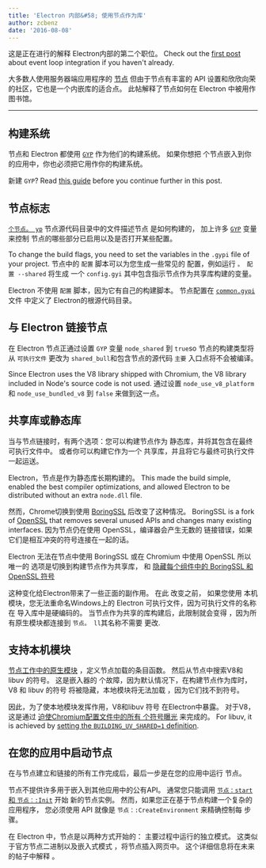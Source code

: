 ```yaml
---
title: 'Electron 内部&#58; 使用节点作为库'
author: zcbenz
date: '2016-08-08'
---
```


这是正在进行的解释 Electron内部的第二个职位。 Check out the [first post](https://electronjs.org/blog/2016/07/28/electron-internals-node-integration) about event loop integration if you haven't already.

大多数人使用服务器端应用程序的 [节点](https://nodejs.org) 但由于节点有丰富的 API 设置和欣欣向荣的社区，它也是一个内嵌库的适合点。 此帖解释了节点如何在 Electron 中被用作图书馆。

---

## 构建系统

节点和 Electron 都使用 [`GYP`](https://gyp.gsrc.io) 作为他们的构建系统。 如果你想把 个节点嵌入到你的应用中，你也必须把它用作你的构建系统。

新建 `GYP`? Read [this guide](https://gyp.gsrc.io/docs/UserDocumentation.md) before you continue further in this post.

## 节点标志

[`个节点。 yp`](https://github.com/nodejs/node/blob/v6.3.1/node.gyp) 节点源代码目录中的文件描述节点 是如何构建的， 加上许多 [`GYP`](https://gyp.gsrc.io) 变量来控制 节点的哪些部分已启用以及是否打开某些配置。

To change the build flags, you need to set the variables in the `.gypi` file of your project. 节点中的 `配置` 脚本可以为您生成一些常见的 配置，例如运行 `。 配置 --shared` 将生成 一个 `config.gyi` 其中包含指示节点作为共享库构建的变量。

Electron 不使用 `配置` 脚本，因为它有自己的构建脚本。 节点配置在 [`common.gypi`](https://github.com/electron/electron/blob/master/common.gypi) 文件 中定义了 Electron的根源代码目录。

## 与 Electron 链接节点

在 Electron 节点正通过设置 `GYP` 变量 `node_shared` 到 `true`so 节点的构建类型将从 `可执行文件` 更改为 `shared_bull`和包含节点的源代码 `主要` 入口点将不会被编译。

Since Electron uses the V8 library shipped with Chromium, the V8 library included in Node's source code is not used. 通过设置 `node_use_v8_platform` 和 `node_use_bundled_v8` 到 `false` 来做到这一点。

## 共享库或静态库

当与节点链接时，有两个选项：您可以构建节点作为 静态库，并将其包含在最终可执行文件中。 或者你可以构建它作为一个 共享库，并且将它与最终可执行文件一起运送。

Electron，节点是作为静态库长期构建的。 This made the build simple, enabled the best compiler optimizations, and allowed Electron to be distributed without an extra `node.dll` file.

然而，Chrome切换到使用 [BoringSSL](https://boringssl.googlesource.com/boringssl) 后改变了这种情况。 BoringSSL is a fork of [OpenSSL](https://www.openssl.org) that removes several unused APIs and changes many existing interfaces. 因为节点仍在使用 OpenSSL，编译器会产生无数的 链接错误，如果它们是相互冲突的符号连接在一起的话。

Electron 无法在节点中使用 BoringSSL 或在 Chromium 中使用 OpenSSL 所以唯一的 选项是切换到构建节点作为共享库， 和 [隐藏每个组件中的 BoringSSL 和 OpenSSL 符号](https://github.com/electron/electron/blob/v1.3.2/common.gypi#L209-L218)

这种变化给Electron带来了一些正面的副作用。 在此 改变之前， 如果您使用 本机模块，您无法重命名Windows上的 Electron 可执行文件，因为可执行文件的名称在 导入库中是硬编码的。 当节点作为共享的库构建后，此限制就会变得 ，因为所有原生模块都连接到 `节点。 ll`其名称不需要 更改.

## 支持本机模块

[节点工作中的原生模块](https://nodejs.org/api/addons.html) ，定义节点加载的条目函数。 然后从节点中搜索V8和libuv 的符号。 这是嵌入器的 个故障，因为默认情况下，在构建节点作为库时，V8 和 libuv 的符号 将被隐藏，本地模块将无法加载 ，因为它们找不到符号。

因此，为了使本地模块发挥作用，V8和libuv 符号 在Electron中暴露。 对于V8，这是通过 [迫使Chromium配置文件中的所有 个符号曝光](https://github.com/electron/libchromiumcontent/blob/v51.0.2704.61/chromiumcontent/chromiumcontent.gypi#L104-L122) 来完成的。 For libuv, it is achieved by [setting the `BUILDING_UV_SHARED=1` definition](https://github.com/electron/electron/blob/v1.3.2/common.gypi#L219-L228).

## 在您的应用中启动节点

在与节点建立和链接的所有工作完成后，最后一步是在您的应用中运行 节点。

节点不提供许多用于嵌入到其他应用中的公有API。 通常您只能调用 [`节点：start` 和 `节点：:Init`](https://github.com/nodejs/node/blob/v6.3.1/src/node.h#L187-L191) 开始 新的节点实例。 然而，如果您正在基于节点构建一个复杂的应用程序， 您必须使用 API 就像是 `节点：:CreateEnvironment` 来精确控制每 步骤。

在 Electron 中，节点是以两种方式开始的： 主要过程中运行的独立模式。 这类似于官方节点二进制以及嵌入式模式 ，将节点插入网页中。 这个详细信息将在未来的帖子中解释 。


